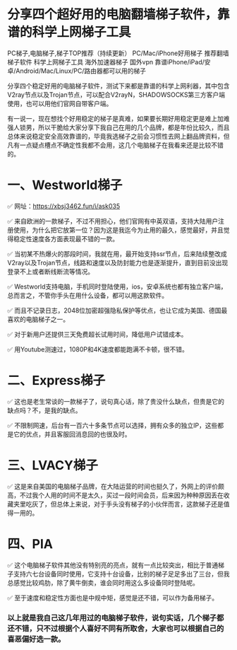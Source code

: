 # 分享四个超好用的电脑翻墙梯子软件，靠谱的科学上网梯子工具
PC梯子,电脑梯子,梯子TOP推荐（持续更新） PC/Mac/iPhone好用梯子 推荐翻墙梯子软件 科学上网梯子工具 海外加速器梯子 国外vpn 靠谱iPhone/iPad/安卓/Android/Mac/Linux/PC/路由器都可以用的梯子

分享四个稳定好用的电脑梯子软件，测试下来都是靠谱的科学上网利器，其中包含V2ray节点以及Trojan节点，可以配合V2rayN，SHADOWSOCKS第三方客户端使用，也可以用他们官网自带客户端。

有一说一，现在想找个好用稳定的梯子是真难，如果要长期好用稳定更是难上加难强人锁男，所以干脆给大家分享下我自己在用的几个品牌，都是年份比较久，而且总体来说稳定安全高效靠谱的，毕竟我选梯子之前会习惯性去网上翻品牌资料，但凡有一点疑点槽点不确定性我都不会用，这几个电脑梯子在我看来还是比较不错的。

# 一、Westworld梯子

✅ 网址：https://xbsj3462.fun/i/ask035

✅ 来自欧洲的一款梯子，不过不用担心，他们官网有中英双语，支持大陆用户注册使用，为什么把它放第一位？因为这是我迄今为止用的最久，感觉最好，并且觉得稳定性速度各方面表现最不错的一款。

✅ 当初某不热爆火的那段时间，我就在用，最开始支持ssr节点，后来陆续整改成V2ray以及Trojan节点，线路和速度以及防封能力也是逐渐提升，直到目前没出现登录不上或者断线断流等情况。

✅ Westworld支持电脑，手机同时登陆使用，ios，安卓系统也都有独立客户端，总而言之，不管你手头在用什么设备，都可以用这款软件。

✅ 而且不记录日志，2048位加密超强隐私保护等优点，也让它成为美国、德国最喜欢的电脑梯子之一。

✅ 对于新用户还提供三天免费超长试用时间，降低用户试错成本。

✅ 用Youtube测速过，1080P和4K速度都能跑满不卡顿，很不错。

# 二、Express梯子

✅ 这也是老生常谈的一款梯子了，说句真心话，除了贵没什么缺点，但贵是它的缺点吗？不，是我的缺点。

✅ 不限制网速，后台有一百六十多条节点可以选择，拥有众多的独立IP，这些都是它的优点，并且客服回消息回的也很及时。


# 三、LVACY梯子

✅ 这是来自美国的电脑梯子品牌，在大陆运营的时间也挺久了，外网上的评价颇高，不过我个人用的时间不是太久，买过一段时间会员，后来因为种种原因丢在收藏夹里吃灰了，但总体上来说，对于手头没有梯子的小伙伴而言，这款梯子还是值得一用的。


# 四、PIA

✅ 这个电脑梯子软件其他没有特别亮的亮点，就有一点比较突出，相比于普通梯子支持六七台设备同时使用，它支持十台设备，比别的梯子足足多出了三台，但我总感觉比较鸡肋，除了黄牛倒卖，谁会同时用这么多设备同时登陆呢。

✅ 至于速度和稳定性方面也是中规中矩，感觉是还不错，可以作为备用梯子。

### 以上就是我自己这几年用过的电脑梯子软件，说句实话，几个梯子都还不错，只不过根据个人喜好不同有所取舍，大家也可以根据自己的喜恶偏好选一款。
